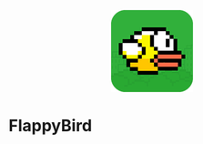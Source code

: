 <p align="center">
  <a>
    <img alt="logo" src="android/res/drawable-xxhdpi/ic_flappybird.png"
  </a>  
</p>

# FlappyBird
